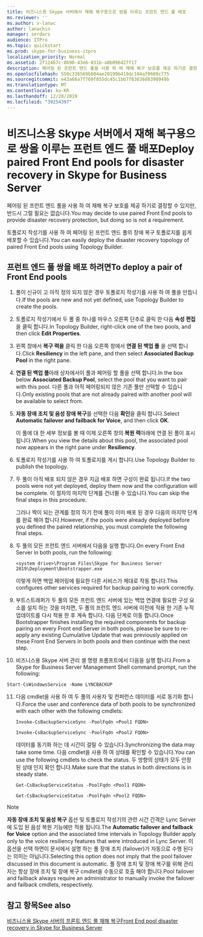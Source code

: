 ```yaml
---
title: 비즈니스용 Skype 서버에서 재해 복구용으로 쌍을 이루는 프런트 엔드 풀 배포
ms.reviewer: ''
ms.author: v-lanac
author: lanachin
manager: serdars
audience: ITPro
ms.topic: quickstart
ms.prod: skype-for-business-itpro
localization_priority: Normal
ms.assetid: 2f12467c-8b90-43e6-831b-a0b096427f17
description: 페어링 된 프런트 엔드 풀을 사용 하 여 재해 복구 보호를 제공 하기로 결정할 수 있지만, 반드시 그럴 필요는 없습니다.
ms.openlocfilehash: 550c336569b604ae20199b419dc104af0609c775
ms.sourcegitcommit: e43a66a7f769f855dc45c1bb7f83636d0390949b
ms.translationtype: MT
ms.contentlocale: ko-KR
ms.lasthandoff: 12/20/2019
ms.locfileid: "39254397"
---
```

# <a name="deploy-paired-front-end-pools-for-disaster-recovery-in-skype-for-business-server"></a><span data-ttu-id="b3ae9-103">비즈니스용 Skype 서버에서 재해 복구용으로 쌍을 이루는 프런트 엔드 풀 배포</span><span class="sxs-lookup"><span data-stu-id="b3ae9-103">Deploy paired Front End pools for disaster recovery in Skype for Business Server</span></span>
 
<span data-ttu-id="b3ae9-104">페어링 된 프런트 엔드 풀을 사용 하 여 재해 복구 보호를 제공 하기로 결정할 수 있지만, 반드시 그럴 필요는 없습니다.</span><span class="sxs-lookup"><span data-stu-id="b3ae9-104">You may decide to use paired Front End pools to provide disaster recovery protection, but doing so is not a requirement.</span></span>
  
<span data-ttu-id="b3ae9-105">토폴로지 작성기를 사용 하 여 페어링 된 프런트 엔드 풀의 장애 복구 토폴로지를 쉽게 배포할 수 있습니다.</span><span class="sxs-lookup"><span data-stu-id="b3ae9-105">You can easily deploy the disaster recovery topology of paired Front End pools using Topology Builder.</span></span> 
  
## <a name="to-deploy-a-pair-of-front-end-pools"></a><span data-ttu-id="b3ae9-106">프런트 엔드 풀 쌍을 배포 하려면</span><span class="sxs-lookup"><span data-stu-id="b3ae9-106">To deploy a pair of Front End pools</span></span>

1. <span data-ttu-id="b3ae9-107">풀이 신규이 고 아직 정의 되지 않은 경우 토폴로지 작성기를 사용 하 여 풀을 만듭니다.</span><span class="sxs-lookup"><span data-stu-id="b3ae9-107">If the pools are new and not yet defined, use Topology Builder to create the pools.</span></span>
    
2. <span data-ttu-id="b3ae9-108">토폴로지 작성기에서 두 풀 중 하나를 마우스 오른쪽 단추로 클릭 한 다음 **속성 편집**을 클릭 합니다.</span><span class="sxs-lookup"><span data-stu-id="b3ae9-108">In Topology Builder, right-click one of the two pools, and then click **Edit Properties**.</span></span>
    
3. <span data-ttu-id="b3ae9-109">왼쪽 창에서 **복구 력을** 클릭 한 다음 오른쪽 창에서 **연결 된 백업 풀** 을 선택 합니다.</span><span class="sxs-lookup"><span data-stu-id="b3ae9-109">Click **Resiliency** in the left pane, and then select **Associated Backup Pool** in the right pane.</span></span>
    
4. <span data-ttu-id="b3ae9-110">**연결 된 백업 풀**아래 상자에서이 풀과 페어링 할 풀을 선택 합니다.</span><span class="sxs-lookup"><span data-stu-id="b3ae9-110">In the box below **Associated Backup Pool**, select the pool that you want to pair with this pool.</span></span> <span data-ttu-id="b3ae9-111">다른 풀과 아직 페어링되지 않은 기존 풀만 선택할 수 있습니다.</span><span class="sxs-lookup"><span data-stu-id="b3ae9-111">Only existing pools that are not already paired with another pool will be available to select from.</span></span>
    
5. <span data-ttu-id="b3ae9-112">**자동 장애 조치 및 음성 장애 복구**를 선택한 다음 **확인**을 클릭 합니다.</span><span class="sxs-lookup"><span data-stu-id="b3ae9-112">Select **Automatic failover and failback for Voice**, and then click **OK**.</span></span>
    
    <span data-ttu-id="b3ae9-113">이 풀에 대 한 세부 정보를 볼 때 이제 오른쪽 창의 **복원 력**아래에 연결 된 풀이 표시 됩니다.</span><span class="sxs-lookup"><span data-stu-id="b3ae9-113">When you view the details about this pool, the associated pool now appears in the right pane under **Resiliency**.</span></span> 
    
6. <span data-ttu-id="b3ae9-114">토폴로지 작성기를 사용 하 여 토폴로지를 게시 합니다.</span><span class="sxs-lookup"><span data-stu-id="b3ae9-114">Use Topology Builder to publish the topology.</span></span>
    
7. <span data-ttu-id="b3ae9-115">두 풀이 아직 배포 되지 않은 경우 지금 배포 하면 구성이 완료 됩니다.</span><span class="sxs-lookup"><span data-stu-id="b3ae9-115">If the two pools were not yet deployed, deploy them now and the configuration will be complete.</span></span> <span data-ttu-id="b3ae9-116">이 절차의 마지막 단계를 건너뛸 수 있습니다.</span><span class="sxs-lookup"><span data-stu-id="b3ae9-116">You can skip the final steps in this procedure.</span></span>
    
    <span data-ttu-id="b3ae9-117">그러나 짝이 되는 관계를 정의 하기 전에 풀이 이미 배포 된 경우 다음의 마지막 단계를 완료 해야 합니다.</span><span class="sxs-lookup"><span data-stu-id="b3ae9-117">However, if the pools were already deployed before you defined the paired relationship, you must complete the following final steps.</span></span>
    
8. <span data-ttu-id="b3ae9-118">두 풀의 모든 프런트 엔드 서버에서 다음을 실행 합니다.</span><span class="sxs-lookup"><span data-stu-id="b3ae9-118">On every Front End Server in both pools, run the following:</span></span>
    
   ```
   <system drive>\Program Files\Skype for Business Server 2019\Deployment\Bootstrapper.exe 
   ```

    <span data-ttu-id="b3ae9-119">이렇게 하면 백업 페어링에 필요한 다른 서비스가 제대로 작동 합니다.</span><span class="sxs-lookup"><span data-stu-id="b3ae9-119">This configures other services required for backup pairing to work correctly.</span></span>
    
9. <span data-ttu-id="b3ae9-120">부트스트래퍼가 두 풀의 모든 프런트 엔드 서버에 있는 백업 연결에 필요한 구성 요소를 설치 하는 것을 마치면, 두 풀의 프런트 엔드 서버에 이전에 적용 한 기존 누적 업데이트를 다시 적용 한 후 계속 합니다. 다음 단계로 이동 합니다.</span><span class="sxs-lookup"><span data-stu-id="b3ae9-120">Once Bootstrapper finishes installing the required components for backup pairing on every Front end Server in both pools, please be sure to re-apply any existing Cumulative Update that was previously applied on these Front End Servers in both pools and then continue with the next step.</span></span>

10. <span data-ttu-id="b3ae9-121">비즈니스용 Skype 서버 관리 셸 명령 프롬프트에서 다음을 실행 합니다.</span><span class="sxs-lookup"><span data-stu-id="b3ae9-121">From a Skype for Business Server Management Shell command prompt, run the following:</span></span> 
    
   ```
   Start-CsWindowsService -Name LYNCBACKUP
   ```

11. <span data-ttu-id="b3ae9-122">다음 cmdlet을 사용 하 여 두 풀의 사용자 및 컨퍼런스 데이터를 서로 동기화 합니다.</span><span class="sxs-lookup"><span data-stu-id="b3ae9-122">Force the user and conference data of both pools to be synchronized with each other with the following cmdlets:</span></span>
    
    ```
    Invoke-CsBackupServiceSync -PoolFqdn <Pool1 FQDN>
    ```

    ```
    Invoke-CsBackupServiceSync -PoolFqdn <Pool2 FQDN>
    ```

    <span data-ttu-id="b3ae9-123">데이터를 동기화 하는 데 시간이 걸릴 수 있습니다.</span><span class="sxs-lookup"><span data-stu-id="b3ae9-123">Synchronizing the data may take some time.</span></span> <span data-ttu-id="b3ae9-124">다음 cmdlet을 사용 하 여 상태를 확인할 수 있습니다.</span><span class="sxs-lookup"><span data-stu-id="b3ae9-124">You can use the following cmdlets to check the status.</span></span> <span data-ttu-id="b3ae9-125">두 방향의 상태가 모두 안정 된 상태 인지 확인 합니다.</span><span class="sxs-lookup"><span data-stu-id="b3ae9-125">Make sure that the status in both directions is in steady state.</span></span>
    
    ```
    Get-CsBackupServiceStatus -PoolFqdn <Pool1 FQDN>
    ```

    ```
    Get-CsBackupServiceStatus -PoolFqdn <Pool2 FQDN>
    ```

> [!NOTE]
> <span data-ttu-id="b3ae9-126">**자동 장애 조치 및 음성 복구** 옵션 및 토폴로지 작성기의 관련 시간 간격은 Lync Server에 도입 된 음성 복원 기능에만 적용 됩니다.</span><span class="sxs-lookup"><span data-stu-id="b3ae9-126">The **Automatic failover and failback for Voice** option and the associated time intervals in Topology Builder apply only to the voice resiliency features that were introduced in Lync Server.</span></span> <span data-ttu-id="b3ae9-127">이 옵션을 선택 하면이 문서에서 설명 하는 풀 장애 조치 (failover)가 자동으로 수행 된다는 의미는 아닙니다.</span><span class="sxs-lookup"><span data-stu-id="b3ae9-127">Selecting this option does not imply that the pool failover discussed in this document is automatic.</span></span> <span data-ttu-id="b3ae9-128">풀 장애 조치 및 장애 복구를 위해 관리자는 항상 장애 조치 및 장애 복구 cmdlet을 수동으로 호출 해야 합니다.</span><span class="sxs-lookup"><span data-stu-id="b3ae9-128">Pool failover and failback always require an administrator to manually invoke the failover and failback cmdlets, respectively.</span></span>
  
## <a name="see-also"></a><span data-ttu-id="b3ae9-129">참고 항목</span><span class="sxs-lookup"><span data-stu-id="b3ae9-129">See also</span></span>

[<span data-ttu-id="b3ae9-130">비즈니스용 Skype 서버의 프론트 엔드 풀 재해 복구</span><span class="sxs-lookup"><span data-stu-id="b3ae9-130">Front End pool disaster recovery in Skype for Business Server</span></span>](../../plan-your-deployment/high-availability-and-disaster-recovery/disaster-recovery.md)
